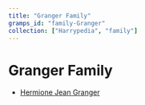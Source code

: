```yaml
---
title: "Granger Family"
gramps_id: "family-Granger"
collection: ["Harrypedia", "family"]
---
```


# Granger Family

- [Hermione Jean Granger](</Harrypedia/people/Granger/Hermione Jean/>)
